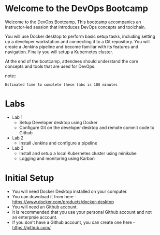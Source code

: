# Welcome to the DevOps Bootcamp 

Welcome to the DevOps Bootcamp,  This bootcamp accompanies an instructor-led session that introduces DevOps concepts and toolchain.


You will use Docker desktop to perform basic setup tasks, including setting up a developer workstation and connecting it to a Git repository. You will create a Jenkins pipeline and become familiar with its features and navigation.  Finally you will setup a Kubernetes cluster.

At the end of the bootcamp, attendees should understand the core concepts and tools that are used for DevOps.

note::

	Estimated time to complete these labs is 180 minutes


Labs
=====

- Lab 1
    - Setup Developer desktop using Docker
    - Configure Git on the developer desktop and remote commit code to Github
- Lab 2
    - Install Jenkins and configure a pipeline
- Lab 3
    - Install and setup a local Kubernetes cluster using minikube
    - Logging and monitoring using Karbon
  

Initial Setup
==============
- You will need Docker Desktop installed on your computer.
- You can download it from here - https://www.docker.com/products/docker-desktop
- You will need an Github account. 
- It is recommended that you use your personal Github account and not an enterprsie account.
- If you don't have a Github account, you can create one here - https://github.com/ 
  
